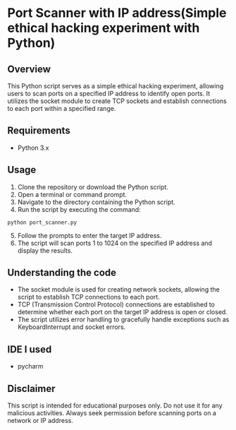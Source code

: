 # Port Scanner with IP address(Simple ethical hacking experiment with Python)

## Overview
This Python script serves as a simple ethical hacking experiment, allowing users to scan ports on a specified IP address to identify open ports. It utilizes the socket module to create TCP sockets and establish connections to each port within a specified range.

## Requirements
- Python 3.x

## Usage
1. Clone the repository or download the Python script.
2. Open a terminal or command prompt.
3. Navigate to the directory containing the Python script.
4. Run the script by executing the command:

```
python port_scanner.py
```

5. Follow the prompts to enter the target IP address.
6. The script will scan ports 1 to 1024 on the specified IP address and display the results.

## Understanding the code
- The socket module is used for creating network sockets, allowing the script to establish TCP connections to each port.
- TCP (Transmission Control Protocol) connections are established to determine whether each port on the target IP address is open or closed.
- The script utilizes error handling to gracefully handle exceptions such as KeyboardInterrupt and socket errors.

## IDE I used
- pycharm

## Disclaimer
This script is intended for educational purposes only. Do not use it for any malicious activities. Always seek permission before scanning ports on a network or IP address.